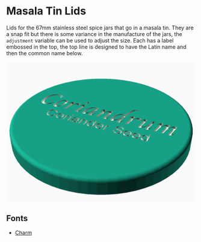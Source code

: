 # Masala Tin Lids

Lids for the 67mm stainless steel spice jars that go in a masala tin. They are a snap fit but there is some variance in the manufacture of the jars, the `adjustment` variable can be used to adjust the size.
Each has a label embossed in the top, the top line is designed to have the Latin name and then the common name below.

![Spice Jar Lid - Coriander](coriander.png)

## Fonts

- [Charm](https://fonts.google.com/specimen/Charm?selection.family=Charm)
